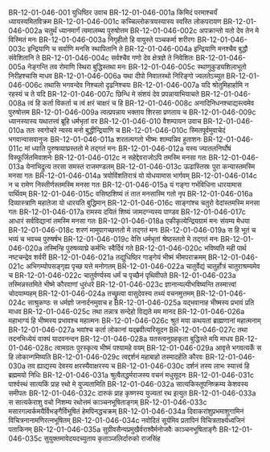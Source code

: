 BR-12-01-046-001  युधिष्ठिर उवाच
BR-12-01-046-001a किमिदं परमाश्चर्यं ध्यायस्यमितविक्रम
BR-12-01-046-001c कच्चिल्लोकत्रयस्यास्य स्वस्ति लोकपरायण
BR-12-01-046-002a चतुर्थं ध्यानमार्गं त्वमालम्ब्य पुरुषोत्तम
BR-12-01-046-002c अपक्रान्तो यतो देव तेन मे विस्मितं मनः
BR-12-01-046-003a निगृहीतो हि वायुस्ते पञ्चकर्मा शरीरगः
BR-12-01-046-003c इन्द्रियाणि च सर्वाणि मनसि स्थापितानि ते
BR-12-01-046-004a इन्द्रियाणि मनश्चैव बुद्धौ संवेशितानि ते
BR-12-01-046-004c सर्वश्चैव गणो देव क्षेत्रज्ञे ते निवेशितः
BR-12-01-046-005a नेङ्गन्ति तव रोमाणि स्थिरा बुद्धिस्तथा मनः
BR-12-01-046-005c स्थाणुकुड्यशिलाभूतो निरीहश्चासि माधव
BR-12-01-046-006a यथा दीपो निवातस्थो निरिङ्गो ज्वलतेऽच्युत
BR-12-01-046-006c तथासि भगवन्देव निश्चलो दृढनिश्चयः
BR-12-01-046-007a यदि श्रोतुमिहार्हामि न रहस्यं च ते यदि
BR-12-01-046-007c छिन्धि मे संशयं देव प्रपन्नायाभियाचते
BR-12-01-046-008a त्वं हि कर्ता विकर्ता च त्वं क्षरं चाक्षरं च हि
BR-12-01-046-008c अनादिनिधनश्चाद्यस्त्वमेव पुरुषोत्तम
BR-12-01-046-009a त्वत्प्रपन्नाय भक्ताय शिरसा प्रणताय च
BR-12-01-046-009c ध्यानस्यास्य यथातत्त्वं ब्रूहि धर्मभृतां वर
BR-12-01-046-010  वैशम्पायन उवाच
BR-12-01-046-010a ततः स्वगोचरे न्यस्य मनो बुद्धीन्द्रियाणि च
BR-12-01-046-010c स्मितपूर्वमुवाचेदं भगवान्वासवानुजः
BR-12-01-046-011a शरतल्पगतो भीष्मः शाम्यन्निव हुताशनः
BR-12-01-046-011c मां ध्याति पुरुषव्याघ्रस्ततो मे तद्गतं मनः
BR-12-01-046-012a यस्य ज्यातलनिर्घोषं विस्फूर्जितमिवाशनेः
BR-12-01-046-012c न सहेद्देवराजोऽपि तमस्मि मनसा गतः
BR-12-01-046-013a येनाभिद्रुत्य तरसा समस्तं राजमण्डलम्
BR-12-01-046-013c ऊढास्तिस्रः पुरा कन्यास्तमस्मि मनसा गतः
BR-12-01-046-014a त्रयोविंशतिरात्रं यो योधयामास भार्गवम्
BR-12-01-046-014c न च रामेण निस्तीर्णस्तमस्मि मनसा गतः
BR-12-01-046-015a यं गङ्गा गर्भविधिना धारयामास पार्थिवम्
BR-12-01-046-015c वसिष्ठशिष्यं तं तात मनसास्मि गतो नृप
BR-12-01-046-016a दिव्यास्त्राणि महातेजा यो धारयति बुद्धिमान्
BR-12-01-046-016c साङ्गांश्च चतुरो वेदांस्तमस्मि मनसा गतः
BR-12-01-046-017a रामस्य दयितं शिष्यं जामदग्न्यस्य पाण्डव
BR-12-01-046-017c आधारं सर्वविद्यानां तमस्मि मनसा गतः
BR-12-01-046-018a एकीकृत्येन्द्रियग्रामं मनः संयम्य मेधया
BR-12-01-046-018c शरणं मामुपागच्छत्ततो मे तद्गतं मनः
BR-12-01-046-019a स हि भूतं च भव्यं च भवच्च पुरुषर्षभ
BR-12-01-046-019c वेत्ति धर्मभृतां श्रेष्ठस्ततो मे तद्गतं मनः
BR-12-01-046-020a तस्मिन्हि पुरुषव्याघ्रे कर्मभिः स्वैर्दिवं गते
BR-12-01-046-020c भविष्यति मही पार्थ नष्टचन्द्रेव शर्वरी
BR-12-01-046-021a तद्युधिष्ठिर गाङ्गेयं भीष्मं भीमपराक्रमम्
BR-12-01-046-021c अभिगम्योपसङ्गृह्य पृच्छ यत्ते मनोगतम्
BR-12-01-046-022a चातुर्वेद्यं चातुर्होत्रं चातुराश्रम्यमेव च
BR-12-01-046-022c चातुर्वर्ण्यस्य धर्मं च पृच्छैनं पृथिवीपते
BR-12-01-046-023a तस्मिन्नस्तमिते भीष्मे कौरवाणां धुरंधरे
BR-12-01-046-023c ज्ञानान्यल्पीभविष्यन्ति तस्मात्त्वां चोदयाम्यहम्
BR-12-01-046-024a तच्छ्रुत्वा वासुदेवस्य तथ्यं वचनमुत्तमम्
BR-12-01-046-024c साश्रुकण्ठः स धर्मज्ञो जनार्दनमुवाच ह
BR-12-01-046-025a यद्भवानाह भीष्मस्य प्रभावं प्रति माधव
BR-12-01-046-025c तथा तन्नात्र सन्देहो विद्यते मम मानद
BR-12-01-046-026a महाभाग्यं हि भीष्मस्य प्रभावश्च महात्मनः
BR-12-01-046-026c श्रुतं मया कथयतां ब्राह्मणानां महात्मनाम्
BR-12-01-046-027a भवांश्च कर्ता लोकानां यद्ब्रवीत्यरिसूदन
BR-12-01-046-027c तथा तदनभिध्येयं वाक्यं यादवनन्दन
BR-12-01-046-028a यतस्त्वनुग्रहकृता बुद्धिस्ते मयि माधव
BR-12-01-046-028c त्वामग्रतः पुरस्कृत्य भीष्मं पश्यामहे वयम्
BR-12-01-046-029a आवृत्ते भगवत्यर्के स हि लोकान्गमिष्यति
BR-12-01-046-029c त्वद्दर्शनं महाबाहो तस्मादर्हति कौरवः
BR-12-01-046-030a तव ह्याद्यस्य देवस्य क्षरस्यैवाक्षरस्य च
BR-12-01-046-030c दर्शनं तस्य लाभः स्यात्त्वं हि ब्रह्ममयो निधिः
BR-12-01-046-031a श्रुत्वैतद्धर्मराजस्य वचनं मधुसूदनः
BR-12-01-046-031c पार्श्वस्थं सात्यकिं प्राह रथो मे युज्यतामिति
BR-12-01-046-032a सात्यकिस्तूपनिष्क्रम्य केशवस्य समीपतः
BR-12-01-046-032c दारुकं प्राह कृष्णस्य युज्यतां रथ इत्युत
BR-12-01-046-033a स सात्यकेराशु वचो निशम्य रथोत्तमं काञ्चनभूषिताङ्गम्
BR-12-01-046-033c मसारगल्वर्कमयैर्विभङ्गैर्विभूषितं हेमपिनद्धचक्रम्
BR-12-01-046-034a दिवाकरांशुप्रभमाशुगामिनं विचित्रनानामणिरत्नभूषितम्
BR-12-01-046-034c नवोदितं सूर्यमिव प्रतापिनं विचित्रतार्क्ष्यध्वजिनं पताकिनम्
BR-12-01-046-035a सुग्रीवसैन्यप्रमुखैर्वराश्वैर्मनोजवैः काञ्चनभूषिताङ्गैः
BR-12-01-046-035c सुयुक्तमावेदयदच्युताय कृताञ्जलिर्दारुको राजसिंह

